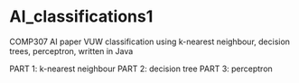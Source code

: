 # AI_classifications1
COMP307 AI paper VUW classification using k-nearest neighbour, decision trees, perceptron, written in Java

PART 1: k-nearest neighbour
PART 2: decision tree
PART 3: perceptron
